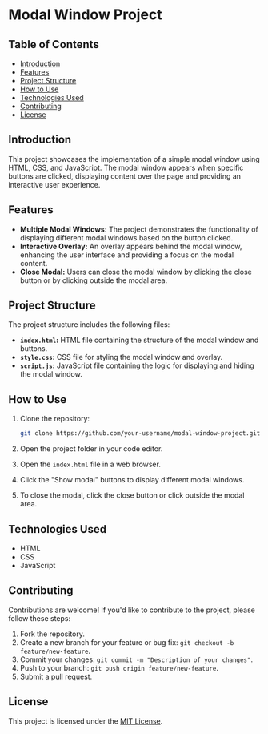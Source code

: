 # Modal Window Project

## Table of Contents

- [Introduction](#introduction)
- [Features](#features)
- [Project Structure](#project-structure)
- [How to Use](#how-to-use)
- [Technologies Used](#technologies-used)
- [Contributing](#contributing)
- [License](#license)

## Introduction

This project showcases the implementation of a simple modal window using HTML, CSS, and JavaScript. The modal window appears when specific buttons are clicked, displaying content over the page and providing an interactive user experience.

## Features

- **Multiple Modal Windows:** The project demonstrates the functionality of displaying different modal windows based on the button clicked.
- **Interactive Overlay:** An overlay appears behind the modal window, enhancing the user interface and providing a focus on the modal content.
- **Close Modal:** Users can close the modal window by clicking the close button or by clicking outside the modal area.

## Project Structure

The project structure includes the following files:

- **`index.html`:** HTML file containing the structure of the modal window and buttons.
- **`style.css`:** CSS file for styling the modal window and overlay.
- **`script.js`:** JavaScript file containing the logic for displaying and hiding the modal window.

## How to Use

1. Clone the repository:
   ```bash
   git clone https://github.com/your-username/modal-window-project.git
   ```

2. Open the project folder in your code editor.

3. Open the `index.html` file in a web browser.

4. Click the "Show modal" buttons to display different modal windows.

5. To close the modal, click the close button or click outside the modal area.

## Technologies Used

- HTML
- CSS
- JavaScript

## Contributing

Contributions are welcome! If you'd like to contribute to the project, please follow these steps:

1. Fork the repository.
2. Create a new branch for your feature or bug fix: `git checkout -b feature/new-feature`.
3. Commit your changes: `git commit -m "Description of your changes"`.
4. Push to your branch: `git push origin feature/new-feature`.
5. Submit a pull request.

## License

This project is licensed under the [MIT License](LICENSE.md).
